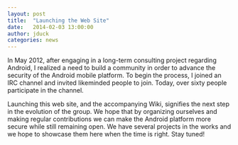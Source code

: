 ```yaml
---
layout: post
title:  "Launching the Web Site"
date:   2014-02-03 13:00:00
author: jduck
categories: news
---
```


In May 2012, after engaging in a long-term consulting project regarding Android, I realized a need to build a community in order to advance the security of the Android mobile platform. To begin the process, I joined an IRC channel and invited likeminded people to join. Today, over sixty people participate in the channel. 

Launching this web site, and the accompanying Wiki, signifies the next step in the evolution of the group. We hope that by organizing ourselves and making regular contributions we can make the Android platform more secure while still remaining open. We have several projects in the works and we hope to showcase them here when the time is right. Stay tuned!


